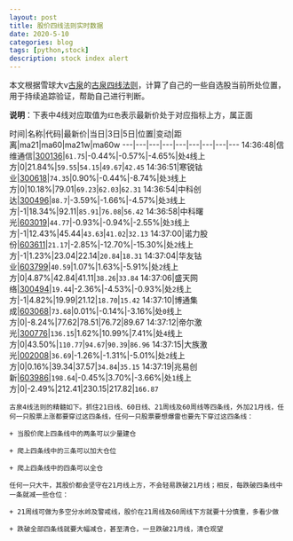```yaml
---
layout: post
title: 股价四线法则实时数据
date: 2020-5-10
categories: blog
tags: [python,stock]
description: stock index alert
---
```



本文根据雪球大v[古泉](https://xueqiu.com/u/7148646888)的[古泉四线法则](https://xueqiu.com/7148646888/130498192)，计算了自己的一些自选股当前所处位置，用于持续追踪验证，帮助自己进行判断。

**说明**：下表中4线对应取值为`红色`表示最新价处于对应指标上方，属正面

时间|名称|代码|最新价|当日|3日|5日|位置|变动|距离|ma21|ma60|ma21w|ma60w
---|---|---|---|---|---|---|---|---
14:36:48|信维通信|[300136](https://xueqiu.com/S/SZ300136)|`61.75`|-0.44%|-0.57%|-4.65%|处`4`线上方|0|21.84%|`59.55`|`54.15`|`49.67`|`42.45`
14:36:51|寒锐钴业|[300618](https://xueqiu.com/S/SZ300618)|`74.35`|0.90%|-0.44%|-8.74%|处`3`线上方|0|10.18%|79.01|`69.23`|`62.03`|`62.31`
14:36:54|中科创达|[300496](https://xueqiu.com/S/SZ300496)|`88.7`|-3.59%|-1.66%|-4.57%|处`3`线上方|-1|18.34%|92.11|`85.91`|`76.08`|`56.42`
14:36:58|中科曙光|[603019](https://xueqiu.com/S/SH603019)|`44.77`|-0.93%|-0.94%|-2.55%|处`3`线上方|-1|12.43%|45.44|`43.63`|`41.02`|`32.13`
14:37:00|诺力股份|[603611](https://xueqiu.com/S/SH603611)|`21.17`|-2.85%|-12.70%|-15.30%|处`2`线上方|-1|1.23%|23.04|22.14|`20.84`|`18.31`
14:37:04|华友钴业|[603799](https://xueqiu.com/S/SH603799)|`40.59`|1.07%|1.63%|-5.91%|处`2`线上方|0|4.87%|42.84|41.11|`38.26`|`33.84`
14:37:06|盛天网络|[300494](https://xueqiu.com/S/SZ300494)|`19.44`|-2.36%|-4.53%|-0.93%|处`2`线上方|-1|4.82%|19.99|21.12|`18.70`|`15.42`
14:37:10|博通集成|[603068](https://xueqiu.com/S/SH603068)|`73.68`|0.01%|-0.14%|-3.16%|处`0`线上方|0|-8.24%|77.62|78.51|76.72|89.67
14:37:12|帝尔激光|[300776](https://xueqiu.com/S/SZ300776)|`136.15`|1.62%|10.99%|7.41%|处`4`线上方|0|43.50%|`110.77`|`94.67`|`90.39`|`86.96`
14:37:15|大族激光|[002008](https://xueqiu.com/S/SZ002008)|`36.69`|-1.26%|-1.31%|-5.01%|处`2`线上方|0|0.16%|39.34|37.57|`34.84`|`35.15`
14:37:19|兆易创新|[603986](https://xueqiu.com/S/SH603986)|`198.64`|-0.45%|3.70%|-3.66%|处`1`线上方|0|-2.49%|212.41|230.15|217.82|`166.87`

```
古泉4线法则的精髓如下。抓住21日线、60日线、21周线及60周线等四条线，外加21月线，任何一只股票上涨都要穿过这四条线，任何一只股票要想爆雷也要先下穿过这四条线：

+ 当股价爬上四条线中的两条可以少量建仓

+ 爬上四条线中的三条可以加大仓位

+ 爬上四条线中的四条可以全仓

任何一只大牛，其股价都会坚守在21月线上方，不会轻易跌破21月线；相反，每跌破四条线中一条就减一些仓位：

+ 21周线可做为多空分水岭及警戒线，股价在21周线及60周线下方就要十分慎重，多看少做

+ 跌破全部四条线就要大幅减仓，甚至清仓，一旦跌破21月线，清仓观望
```